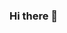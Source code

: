 ### Hi there 👋
<!--<a href="https://app.daily.dev/isthatSahil"><img src="https://api.daily.dev/devcards/f2e629b556df462992a3be5a4c4e2cda.png?r=igr" width="400" alt="Sahil Verma's Dev Card"/></a>
-->
<!--
**isthatsahil/isthatsahil** is a ✨ _special_ ✨ repository because its `README.md` (this file) appears on your GitHub profile.

Here are some ideas to get you started:

- 🔭 I’m currently working on ...
- 🌱 I’m currently learning ...
- 👯 I’m looking to collaborate on ...
- 🤔 I’m looking for help with ...
- 💬 Ask me about ...
- 📫 How to reach me: ...
- 😄 Pronouns: ...
- ⚡ Fun fact: ...
-->
